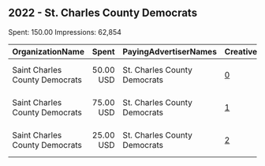 ## 2022 - St. Charles County Democrats 
Spent: 150.00
Impressions: 62,854

|OrganizationName|Spent|PayingAdvertiserNames|CreativeUrls|Impressions|Genders|AgeBrackets|CountryCodes|BillingAddresses|CandidateBallotInformation|
|:---|---:|:---|:---|---:|:---|:---|:---|:---|:---|
|Saint Charles County Democrats|50.00 USD|St. Charles County Democrats|[0](https://www.snap.com/political-ads/asset/ca6cd3f1eddce3f4d834b2e7a57d217b55a961a0fa9a707ecf016104c297133b?mediaType=mp4)|28,267|||united states|"2813 Droste Road,Saint Charles,63301,US"||
|Saint Charles County Democrats|75.00 USD|St. Charles County Democrats|[1](https://www.snap.com/political-ads/asset/9220656d2e2524c780a418a86bb9f969c0a077654ae2f486c64bbc629c69ca5a?mediaType=mp4)|22,429||25-|united states|"2813 Droste Road,Saint Charles,63301,US"||
|Saint Charles County Democrats|25.00 USD|St. Charles County Democrats|[2](https://www.snap.com/political-ads/asset/71437a9f4abdcc5ee008559f2079cd937da0b6afc58965abc4b7952c6ed12cc3?mediaType=mp4)|12,158|||united states|"2813 Droste Road,Saint Charles,63301,US"|Saint Charles County Democrats|
